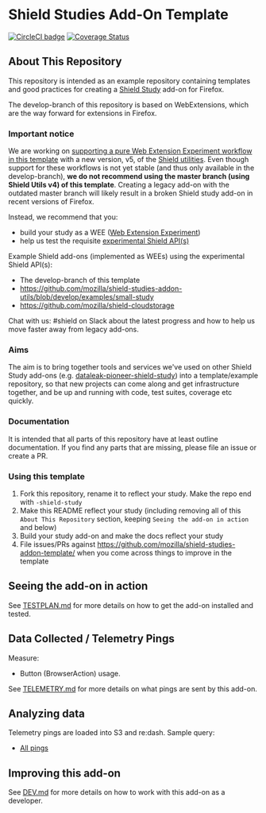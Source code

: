# Shield Studies Add-On Template

[![CircleCI badge](https://img.shields.io/circleci/project/github/mozilla/shield-studies-addon-template/master.svg?label=CircleCI)](https://circleci.com/gh/mozilla/shield-studies-addon-template/)
[![Coverage Status](https://coveralls.io/repos/github/mozilla/shield-studies-addon-template/badge.svg)](https://coveralls.io/github/mozilla/shield-studies-addon-template)

## About This Repository

This repository is intended as an example repository containing templates and good
practices for creating a [Shield Study](https://wiki.mozilla.org/Firefox/Shield/Shield_Studies) add-on for Firefox.

The develop-branch of this repository is based on WebExtensions, which are the way forward for extensions in Firefox.

### Important notice

We are working on [supporting a pure Web Extension Experiment workflow in this template](https://github.com/mozilla/shield-studies-addon-template/issues/53) with a new version, v5, of the [Shield utilities](https://github.com/mozilla/shield-studies-addon-utils/). Even though support for these workflows is not yet stable (and thus only available in the develop-branch), **we do not recommend using the master branch (using Shield Utils v4) of this template**. Creating a legacy add-on with the outdated master branch will likely result in a broken Shield study add-on in recent versions of Firefox.

Instead, we recommend that you:
* build your study as a WEE ([Web Extension Experiment](https://firefox-source-docs.mozilla.org/toolkit/components/extensions/webextensions/index.html))
* help us test the requisite [experimental Shield API(s)](https://github.com/mozilla/shield-studies-addon-utils/)

Example Shield add-ons (implemented as WEEs) using the experimental Shield API(s):
* The develop-branch of this template
* https://github.com/mozilla/shield-studies-addon-utils/blob/develop/examples/small-study
* https://github.com/mozilla/shield-cloudstorage

Chat with us: #shield on Slack about the latest progress and how to help us move faster away from legacy add-ons.

### Aims

The aim is to bring together tools and services we've used on other Shield Study add-ons
(e.g. [dataleak-pioneer-shield-study](https://github.com/motin/dataleak-pioneer-shield-study)) into a template/example repository, so that new projects can come
along and get infrastructure together, and be up and running with code, test suites, coverage etc quickly.

### Documentation

It is intended that all parts of this repository have at least outline
documentation. If you find any parts that are missing, please file an issue or
create a PR.

### Using this template

1. Fork this repository, rename it to reflect your study. Make the repo end with `-shield-study`
2. Make this README reflect your study (including removing all of this `About This Repository` section, keeping `Seeing the add-on in action` and below)
3. Build your study add-on and make the docs reflect your study
4. File issues/PRs against https://github.com/mozilla/shield-studies-addon-template/ when you come across things to improve in the template

## Seeing the add-on in action

See [TESTPLAN.md](./docs/TESTPLAN.md) for more details on how to get the add-on installed and tested.

## Data Collected / Telemetry Pings

Measure:

* Button (BrowserAction) usage.

See [TELEMETRY.md](./docs/TELEMETRY.md) for more details on what pings are sent by this add-on.

## Analyzing data

Telemetry pings are loaded into S3 and re:dash. Sample query:

* [All pings](https://sql.telemetry.mozilla.org/queries/{#your-id}/source#table)

## Improving this add-on

See [DEV.md](./docs/DEV.md) for more details on how to work with this add-on as a developer.
